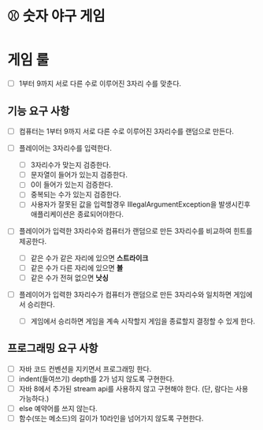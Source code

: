 # :baseball: 숫자 야구 게임

# 게임 룰
- [ ] 1부터 9까지 서로 다른 수로 이루어진 3자리 수를 맞춘다.

## 기능 요구 사항
- [ ] 컴퓨터는 1부터 9까지 서로 다른 수로 이루어진 3자리수를 랜덤으로 만든다.

- [ ] 플레이어는 3자리수를 입력한다.
  - [ ] 3자리수가 맞는지 검증한다.
  - [ ] 문자열이 들어가 있는지 검증한다.
  - [ ] 0이 들어가 있는지 검증한다.
  - [ ] 중복되는 수가 있는지 검증한다.
  - [ ] 사용자가 잘못된 값을 입력할경우 IllegalArgumentException을 발생시킨후 애플리케이션은 종료되어야한다.

- [ ] 플레이어가 입력한 3자리수와 컴퓨터가 랜덤으로 만든 3자리수를 비교하여 힌트를 제공한다.
  - [ ] 같은 수가 같은 자리에 있으면 **스트라이크**
  - [ ] 같은 수가 다른 자리에 있으면 **볼**
  - [ ] 같은 수가 전혀 없으면 **낫싱** 

- [ ] 플레이어가 입력한 3자리수가 컴퓨터가 랜덤으로 만든 3자리수와 일치하면 게임에서 승리한다.
  - [ ] 게임에서 승리하면 게임을 계속 시작할지 게임을 종료할지 결정할 수 있게 한다.  

## 프로그래밍 요구 사항 
- [ ] 자바 코드 컨벤션을 지키면서 프로그래밍 한다.
- [ ] indent(들여쓰기) depth를 2가 넘지 않도록 구현한다.
- [ ] 자바 8에서 추가된 stream api를 사용하지 않고 구현해야 한다. (단, 람다는 사용 가능하다.)
- [ ] else 예약어를 쓰지 않는다.
- [ ] 함수(또는 메소드)의 길이가 10라인을 넘어가지 않도록 구현한다.
